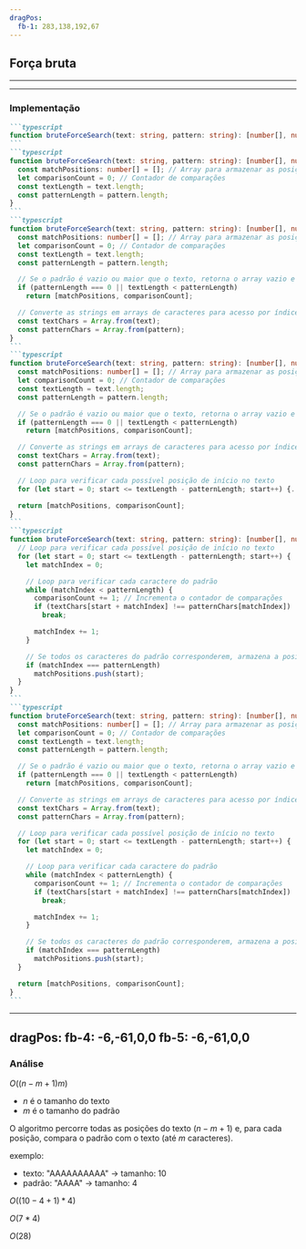```yaml
---
dragPos:
  fb-1: 283,138,192,67
---
```


## Força bruta

<!-- <img border="rounded" class="w-full h-full" src="/images/força-bruta-1.svg" alt=""> -->

<Cadeia cadeia="TRES TIGRES TRISTES" />

<Cadeia v-drag="'fb-1'" cadeia="TRISTE" />

<Counter />

---
---

### Implementação

````md magic-move
```typescript
function bruteForceSearch(text: string, pattern: string): [number[], number] {...}
```
```typescript
function bruteForceSearch(text: string, pattern: string): [number[], number] {
  const matchPositions: number[] = []; // Array para armazenar as posições onde o padrão é encontrado
  let comparisonCount = 0; // Contador de comparações
  const textLength = text.length;
  const patternLength = pattern.length;
}
```
```typescript
function bruteForceSearch(text: string, pattern: string): [number[], number] {
  const matchPositions: number[] = []; // Array para armazenar as posições onde o padrão é encontrado
  let comparisonCount = 0; // Contador de comparações
  const textLength = text.length;
  const patternLength = pattern.length;

  // Se o padrão é vazio ou maior que o texto, retorna o array vazio e o contador
  if (patternLength === 0 || textLength < patternLength)
    return [matchPositions, comparisonCount];

  // Converte as strings em arrays de caracteres para acesso por índice
  const textChars = Array.from(text);
  const patternChars = Array.from(pattern);
}
```
```typescript
function bruteForceSearch(text: string, pattern: string): [number[], number] {
  const matchPositions: number[] = []; // Array para armazenar as posições onde o padrão é encontrado
  let comparisonCount = 0; // Contador de comparações
  const textLength = text.length;
  const patternLength = pattern.length;

  // Se o padrão é vazio ou maior que o texto, retorna o array vazio e o contador
  if (patternLength === 0 || textLength < patternLength)
    return [matchPositions, comparisonCount];

  // Converte as strings em arrays de caracteres para acesso por índice
  const textChars = Array.from(text);
  const patternChars = Array.from(pattern);

  // Loop para verificar cada possível posição de início no texto
  for (let start = 0; start <= textLength - patternLength; start++) {...}

  return [matchPositions, comparisonCount];
}
```
```typescript
function bruteForceSearch(text: string, pattern: string): [number[], number] {
  // Loop para verificar cada possível posição de início no texto
  for (let start = 0; start <= textLength - patternLength; start++) {
    let matchIndex = 0;

    // Loop para verificar cada caractere do padrão
    while (matchIndex < patternLength) {
      comparisonCount += 1; // Incrementa o contador de comparações
      if (textChars[start + matchIndex] !== patternChars[matchIndex])
        break;

      matchIndex += 1;
    }

    // Se todos os caracteres do padrão corresponderem, armazena a posição inicial
    if (matchIndex === patternLength)
      matchPositions.push(start);
  }
}
```
```typescript
function bruteForceSearch(text: string, pattern: string): [number[], number] {
  const matchPositions: number[] = []; // Array para armazenar as posições onde o padrão é encontrado
  let comparisonCount = 0; // Contador de comparações
  const textLength = text.length;
  const patternLength = pattern.length;

  // Se o padrão é vazio ou maior que o texto, retorna o array vazio e o contador
  if (patternLength === 0 || textLength < patternLength)
    return [matchPositions, comparisonCount];

  // Converte as strings em arrays de caracteres para acesso por índice
  const textChars = Array.from(text);
  const patternChars = Array.from(pattern);

  // Loop para verificar cada possível posição de início no texto
  for (let start = 0; start <= textLength - patternLength; start++) {
    let matchIndex = 0;

    // Loop para verificar cada caractere do padrão
    while (matchIndex < patternLength) {
      comparisonCount += 1; // Incrementa o contador de comparações
      if (textChars[start + matchIndex] !== patternChars[matchIndex])
        break;

      matchIndex += 1;
    }

    // Se todos os caracteres do padrão corresponderem, armazena a posição inicial
    if (matchIndex === patternLength)
      matchPositions.push(start);
  }

  return [matchPositions, comparisonCount];
}
```
````

---
dragPos:
  fb-4: -6,-61,0,0
  fb-5: -6,-61,0,0
---

### Análise

$O((n-m+1)m)$

- $n$ é o tamanho do texto
- $m$ é o tamanho do padrão

O algoritmo percorre todas as posições do texto $(n-m+1)$ e, para cada posição, compara o padrão com o texto (até $m$ caracteres).

exemplo:

- texto: "AAAAAAAAAA" -> tamanho: 10
- padrão: "AAAA" -> tamanho: 4

$O((10 - 4 + 1) * 4)$

$O(7 * 4)$

$O(28)$

<Cadeia v-drag="'fb-4'" cadeia="AAAAAAAAAA" class="absolute bottom-0 left-0" />
<Cadeia v-drag="'fb-5'" cadeia="AAAA" class="absolute bottom-0 right-0" />

<!--
O força bruta tem O notation de O((n-m+1)m), onde n é o tamanho do texto e m é o tamanho do padrão.

O algoritmo percorre todas as posições do texto (n-m+1) e, para cada posição, compara o padrão com o texto (ate m caracteres).

Se o padrão for encontrado no início do texto, o algoritmo terá complexidade O(nm), pois percorrerá todo o texto para encontrar o padrão.

No pior caso, o algoritmo terá complexidade O(nm), mas, em média, terá complexidade O((n-m+1)m/2).
-->

